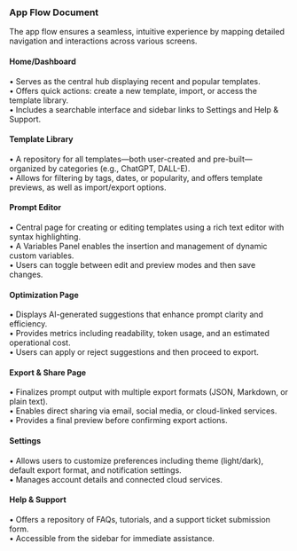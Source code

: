 ### App Flow Document

The app flow ensures a seamless, intuitive experience by mapping detailed navigation and interactions across various screens.

#### Home/Dashboard

• Serves as the central hub displaying recent and popular templates.  
• Offers quick actions: create a new template, import, or access the template library.  
• Includes a searchable interface and sidebar links to Settings and Help & Support.

#### Template Library

• A repository for all templates—both user-created and pre-built—organized by categories (e.g., ChatGPT, DALL-E).  
• Allows for filtering by tags, dates, or popularity, and offers template previews, as well as import/export options.

#### Prompt Editor

• Central page for creating or editing templates using a rich text editor with syntax highlighting.  
• A Variables Panel enables the insertion and management of dynamic custom variables.  
• Users can toggle between edit and preview modes and then save changes.

#### Optimization Page

• Displays AI-generated suggestions that enhance prompt clarity and efficiency.  
• Provides metrics including readability, token usage, and an estimated operational cost.  
• Users can apply or reject suggestions and then proceed to export.

#### Export & Share Page

• Finalizes prompt output with multiple export formats (JSON, Markdown, or plain text).  
• Enables direct sharing via email, social media, or cloud-linked services.  
• Provides a final preview before confirming export actions.

#### Settings

• Allows users to customize preferences including theme (light/dark), default export format, and notification settings.  
• Manages account details and connected cloud services.

#### Help & Support

• Offers a repository of FAQs, tutorials, and a support ticket submission form.  
• Accessible from the sidebar for immediate assistance.